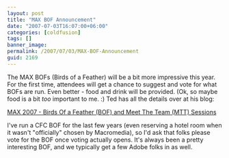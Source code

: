```yaml
---
layout: post
title: "MAX BOF Announcement"
date: "2007-07-03T16:07:00+06:00"
categories: [coldfusion]
tags: []
banner_image: 
permalink: /2007/07/03/MAX-BOF-Announcement
guid: 2169
---
```


The MAX BOFs (Birds of a Feather) will be a bit more impressive this year. For the first time, attendees will get a chance to suggest and vote for what BOFs are run. Even better - food and drink will be provided. (Ok, so maybe food is a bit <i>too</i> important to me. :) Ted has all the details over at his blog:

<a href="http://www.onflex.org/ted/2007/07/max-2007-birds-of-feather-bof-and-meet.php"> MAX 2007 - Birds Of a Feather (BOF) and Meet The Team (MTT) Sessions</a>

I've run a CFC BOF for the last few years (even reserving a hotel room when it wasn't "officially" chosen by Macromedia), so I'd ask that folks please vote for the BOF once voting actually opens. It's always been a pretty interesting BOF, and we typically get a few Adobe folks in as well.